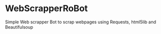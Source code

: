 # WebScrapperRoBot
Simple Web scrapper Bot to scrap webpages using Requests, html5lib and Beautifulsoup
